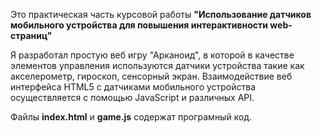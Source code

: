   Это практическая часть курсовой работы 
  **"Использование датчиков мобильного устройства для повышения интерактивности web-страниц"**

  Я разработал простую веб игру "Арканоид", в которой в качестве элементов управления используются датчики устройства такие как акселерометр, гироскоп, сенсорный экран. Взаимодействие веб интерфейса HTML5 с датчиками мобильного устройства осуществляется с помощью JavaScript и различных API.

Файлы **index.html** и **game.js** содержат програмный код. 
